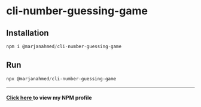 # cli-number-guessing-game
<h2>Installation</h2>


```js
npm i @marjanahmed/cli-number-guessing-game
```

<h2>Run</h2>

```js
npx @marjanahmed/cli-number-guessing-game
```
----------------------------------------------------------------

<h4 style = "color: "yellow;""><a href = "https://www.npmjs.com/~marjanahmed">Click here </a>to view my NPM profile</h4>
